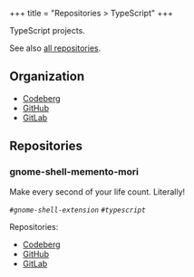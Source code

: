 +++
title = "Repositories > TypeScript"
+++

TypeScript projects.

See also [all repositories](@/notes/Repositories.md).

## Organization

- [Codeberg](https://codeberg.org/paveloom-t)
- [GitHub](https://github.com/paveloom-t)
- [GitLab](https://gitlab.com/paveloom-g/typescript)

## Repositories

### gnome-shell-memento-mori

Make every second of your life count. Literally!

*`#gnome-shell-extension` `#typescript`*

Repositories:

- [Codeberg](https://codeberg.org/paveloom-t/gnome-shell-memento-mori)
- [GitHub](https://github.com/paveloom-t/gnome-shell-memento-mori)
- [GitLab](https://gitlab.com/paveloom-g/typescript/gnome-shell-memento-mori)
